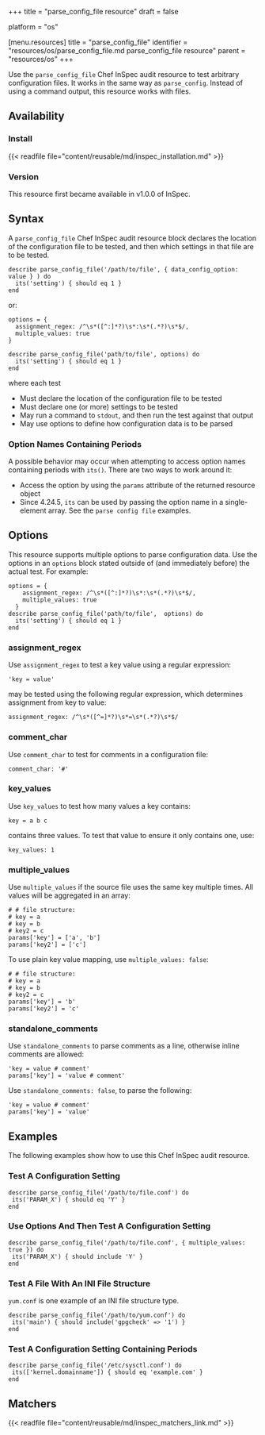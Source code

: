 +++
title = "parse_config_file resource"
draft = false

platform = "os"

[menu.resources]
    title = "parse_config_file"
    identifier = "resources/os/parse_config_file.md parse_config_file resource"
    parent = "resources/os"
+++

Use the `parse_config_file` Chef InSpec audit resource to test arbitrary configuration files. It works in the same way as `parse_config`. Instead of using a command output, this resource works with files.

## Availability

### Install

{{< readfile file="content/reusable/md/inspec_installation.md" >}}

### Version

This resource first became available in v1.0.0 of InSpec.

## Syntax

A `parse_config_file` Chef InSpec audit resource block declares the location of the configuration file to be tested, and then which settings in that file are to be tested.

    describe parse_config_file('/path/to/file', { data_config_option: value } ) do
      its('setting') { should eq 1 }
    end

or:

    options = {
      assignment_regex: /^\s*([^:]*?)\s*:\s*(.*?)\s*$/,
      multiple_values: true
    }

    describe parse_config_file('path/to/file', options) do
      its('setting') { should eq 1 }
    end

where each test

- Must declare the location of the configuration file to be tested
- Must declare one (or more) settings to be tested
- May run a command to `stdout`, and then run the test against that output
- May use options to define how configuration data is to be parsed

### Option Names Containing Periods

A possible behavior may occur when attempting to access option names containing periods with `its()`. There are two ways to work around it:

* Access the option by using the `params` attribute of the returned resource object
* Since 4.24.5, `its` can be used by passing the option name in a single-element array. See the `parse config file` examples.

## Options

This resource supports multiple options to parse configuration data. Use the options in an `options` block stated outside of (and immediately before) the actual test. For example:

    options = {
        assignment_regex: /^\s*([^:]*?)\s*:\s*(.*?)\s*$/,
        multiple_values: true
      }
    describe parse_config_file('path/to/file',  options) do
      its('setting') { should eq 1 }
    end

### assignment_regex

Use `assignment_regex` to test a key value using a regular expression:

    'key = value'

may be tested using the following regular expression, which determines assignment from key to value:

    assignment_regex: /^\s*([^=]*?)\s*=\s*(.*?)\s*$/

### comment_char

Use `comment_char` to test for comments in a configuration file:

    comment_char: '#'

### key_values

Use `key_values` to test how many values a key contains:

    key = a b c

contains three values. To test that value to ensure it only contains one, use:

    key_values: 1

### multiple_values

Use `multiple_values` if the source file uses the same key multiple times. All values will be aggregated in an array:

    # # file structure:
    # key = a
    # key = b
    # key2 = c
    params['key'] = ['a', 'b']
    params['key2'] = ['c']

To use plain key value mapping, use `multiple_values: false`:

    # # file structure:
    # key = a
    # key = b
    # key2 = c
    params['key'] = 'b'
    params['key2'] = 'c'

### standalone_comments

Use `standalone_comments` to parse comments as a line, otherwise inline comments are allowed:

    'key = value # comment'
    params['key'] = 'value # comment'

Use `standalone_comments: false`, to parse the following:

    'key = value # comment'
    params['key'] = 'value'

## Examples

The following examples show how to use this Chef InSpec audit resource.

### Test A Configuration Setting

    describe parse_config_file('/path/to/file.conf') do
     its('PARAM_X') { should eq 'Y' }
    end

### Use Options And Then Test A Configuration Setting

    describe parse_config_file('/path/to/file.conf', { multiple_values: true }) do
     its('PARAM_X') { should include 'Y' }
    end

### Test A File With An INI File Structure

`yum.conf` is one example of an INI file structure type.

    describe parse_config_file('/path/to/yum.conf') do
     its('main') { should include('gpgcheck' => '1') }
    end

### Test A Configuration Setting Containing Periods

    describe parse_config_file('/etc/sysctl.conf') do
     its(['kernel.domainname']) { should eq 'example.com' }
    end

## Matchers

{{< readfile file="content/reusable/md/inspec_matchers_link.md" >}}
